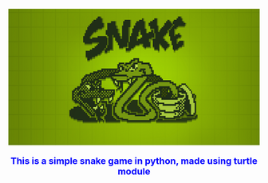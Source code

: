 <p align="center">
  <img src="snake.png" />
</p>
<p align="center", style="color:blue;font-size:18px;">
  <b>This is a simple snake game in python, made using turtle module</b>
</p>


